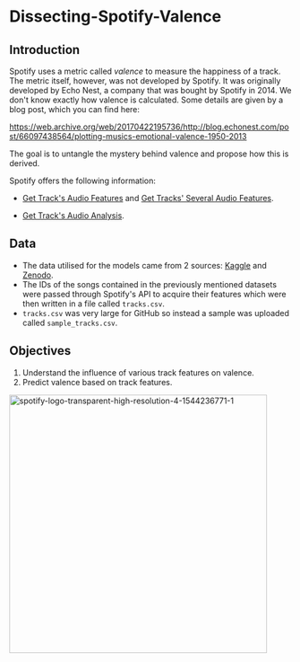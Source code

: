 # Dissecting-Spotify-Valence

## Introduction

Spotify uses a metric called *valence* to measure the happiness of a track. The metric itself, however, was not developed by Spotify. It was originally developed by Echo Nest, a company that was bought by Spotify in 2014. We don't know exactly how valence is calculated. Some details are given by a blog post, which you can find here:

https://web.archive.org/web/20170422195736/http://blog.echonest.com/post/66097438564/plotting-musics-emotional-valence-1950-2013

The goal is to untangle the mystery behind valence and propose how this is derived.

Spotify offers the following information:

* [Get Track's Audio Features](https://developer.spotify.com/documentation/web-api/reference/#/operations/get-audio-features) and [Get Tracks' Several Audio Features](https://developer.spotify.com/documentation/web-api/reference/#/operations/get-several-audio-features).

* [Get Track's Audio Analysis](https://developer.spotify.com/documentation/web-api/reference/#/operations/get-audio-analysis).

## Data

* The data utilised for the models came from 2 sources: [Kaggle](https://www.kaggle.com/datasets/zaheenhamidani/ultimate-spotify-tracks-db?resource=download) and [Zenodo](https://web.archive.org/web/20170422195736/http://blog.echonest.com/post/66097438564/plotting-musics-emotional-valence-1950-2013). 
* The IDs of the songs contained in the previously mentioned datasets were passed through Spotify's API to acquire their features which were then written in a file called `tracks.csv`.
* `tracks.csv` was very large for GitHub so instead a sample was uploaded called `sample_tracks.csv`.

## Objectives

1) Understand the influence of various track features on valence.
2) Predict valence based on track features.

<img width="460" alt="spotify-logo-transparent-high-resolution-4-1544236771-1" src="https://github.com/user-attachments/assets/7763b273-3444-4c93-982c-5bc60ec9a77f">



